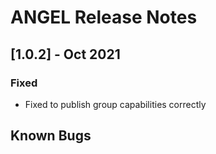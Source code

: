 
# ANGEL Release Notes

## [1.0.2] - Oct 2021
### Fixed
  * Fixed to publish group capabilities correctly

## Known Bugs

